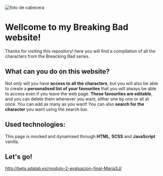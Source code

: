 ![foto de cabecera](https://images7.alphacoders.com/617/617964.jpg)
# Wellcome to my Breaking Bad website!
Thanks for visiting this repository! here you will find a compilation of all the characters from the Breacking Bad series. 

## What can you do on this website?
Not only will you have **access to all the characters**, but you will also be able to create a **personalised list of your favourites** that you will always be able to access even if you leave the web page. **These favourites are editable**, and you can delete them whenever you want, either one by one or all at once. You can add as many as you want! 
You can also **search for the character** you want using the search bar.

## Used technologies:
This page is mocked and dynamised through **HTML**, **SCSS** and **JavaScript** vanilla.

## Let's go!
http://beta.adalab.es/modulo-2-evaluacion-final-MariaSJ/